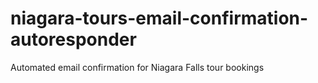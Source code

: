 niagara-tours-email-confirmation-autoresponder
==============================================

Automated email confirmation for Niagara Falls tour bookings
